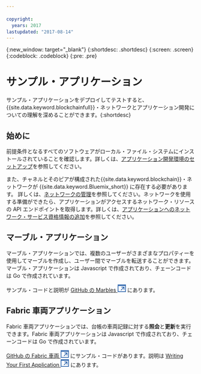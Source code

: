 ```yaml
---

copyright:
  years: 2017
lastupdated: "2017-08-14"
---
```


{:new_window: target="_blank"}
{:shortdesc: .shortdesc}
{:screen: .screen}
{:codeblock: .codeblock}
{:pre: .pre}

# サンプル・アプリケーション

サンプル・アプリケーションをデプロイしてテストすると、{{site.data.keyword.blockchainfull}}・ネットワークとアプリケーション開発についての理解を深めることができます。{:shortdesc}

## 始めに

前提条件となるすべてのソフトウェアがローカル・ファイル・システムにインストールされていることを確認します。詳しくは、[アプリケーション開発環境のセットアップ](../v10_application.html#setting-up-application-development-environment)を参照してください。

また、チャネルとそのピアが構成された{{site.data.keyword.blockchain}}・ネットワークが {{site.data.keyword.Bluemix_short}} に存在する必要があります。
詳しくは、[ネットワークの管理](../get_start.html)を参照してください。ネットワークを使用する準備ができたら、アプリケーションがアクセスするネットワーク・リソースの API エンドポイントを取得します。詳しくは、[アプリケーションへのネットワーク・サービス資格情報の追加](../v10_application.html#adding-network-service-credentials-to-your-application)を参照してください。


## マーブル・アプリケーション

マーブル・アプリケーションでは、複数のユーザーがさまざまなプロパティーを使用してマーブルを作成し、ユーザー間でマーブルを転送することができます。
マーブル・アプリケーションは Javascript で作成されており、チェーンコードは Go で作成されています。

サンプル・コードと説明が [GitHub の Marbles ![外部リンク・アイコン](../images/external_link.svg "外部リンク・アイコン")](https://github.com/IBM-Blockchain/marbles) にあります。


## Fabric 車両アプリケーション

Fabric 車両アプリケーションでは、台帳の車両記録に対する**照会**と**更新**を実行できます。Fabric 車両アプリケーションは Javascript で作成されており、チェーンコードは Go で作成されています。

[GitHub の Fabric 車両 ![外部リンク・アイコン](../images/external_link.svg "外部リンク・アイコン")](https://github.com/hyperledger/fabric-samples/tree/release/fabcar) にサンプル・コードがあります。説明は [Writing Your First Application ![外部リンク・アイコン](../images/external_link.svg "外部リンク・アイコン")](http://hyperledger-fabric.readthedocs.io/en/latest/write_first_app.html) にあります。

<!-- 
## High available application
-->
<!--
The high available application demonstrate how to enable the following features to ensure the high availability of a {{site.data.keyword.blockchain}} network.
1. Have 2 peers and have your application smart enough to talk to one and if it is getting errors or no response switch over to the other.
2. Same for orderers, 2 or 3 and have your application smart enough to fail over if needed.
OR put orderers/peers behind a load balancer.
-->
